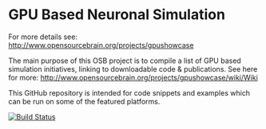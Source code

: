 GPU Based Neuronal Simulation
=============================

For more details see: http://www.opensourcebrain.org/projects/gpushowcase

The main purpose of this OSB project is to compile a list of GPU based simulation initiatives, linking to downloadable code & publications. See here for more: http://www.opensourcebrain.org/projects/gpushowcase/wiki/Wiki

This GitHub repository is intended for code snippets and examples which can be run on some of the featured platforms.

[![Build Status](https://travis-ci.org/OpenSourceBrain/GPUShowcase.svg)](https://travis-ci.org/OpenSourceBrain/GPUShowcase)
